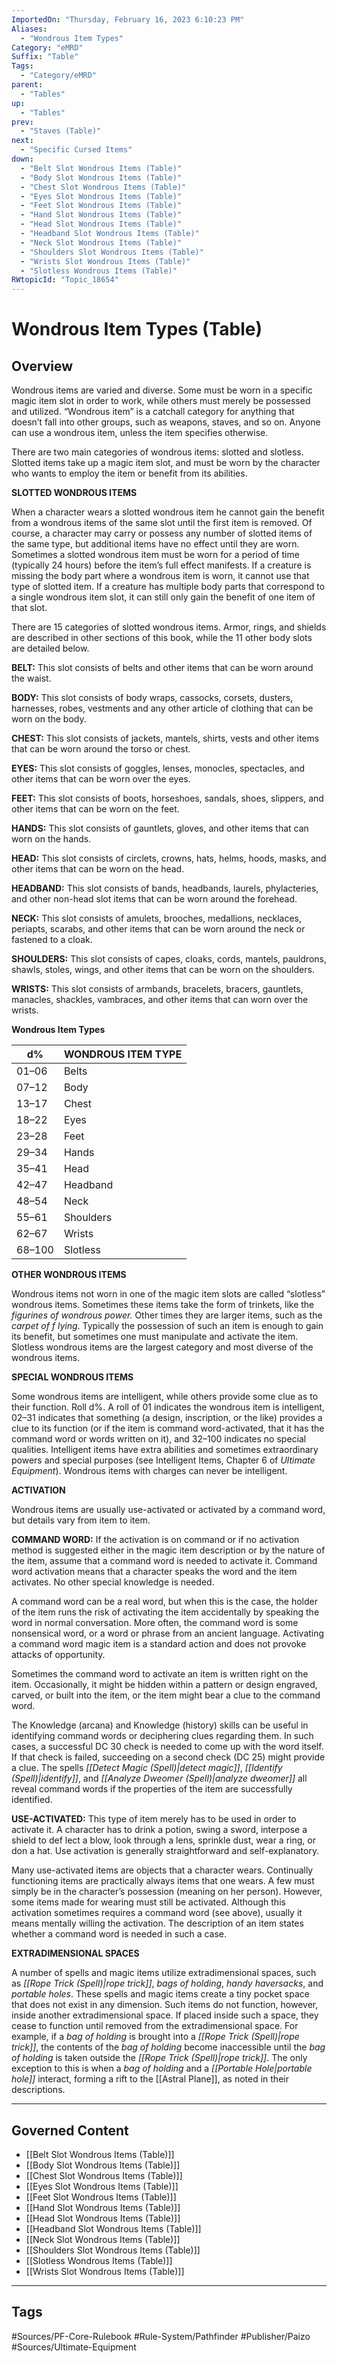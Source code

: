 ```yaml
---
ImportedOn: "Thursday, February 16, 2023 6:10:23 PM"
Aliases:
  - "Wondrous Item Types"
Category: "eMRD"
Suffix: "Table"
Tags:
  - "Category/eMRD"
parent:
  - "Tables"
up:
  - "Tables"
prev:
  - "Staves (Table)"
next:
  - "Specific Cursed Items"
down:
  - "Belt Slot Wondrous Items (Table)"
  - "Body Slot Wondrous Items (Table)"
  - "Chest Slot Wondrous Items (Table)"
  - "Eyes Slot Wondrous Items (Table)"
  - "Feet Slot Wondrous Items (Table)"
  - "Hand Slot Wondrous Items (Table)"
  - "Head Slot Wondrous Items (Table)"
  - "Headband Slot Wondrous Items (Table)"
  - "Neck Slot Wondrous Items (Table)"
  - "Shoulders Slot Wondrous Items (Table)"
  - "Wrists Slot Wondrous Items (Table)"
  - "Slotless Wondrous Items (Table)"
RWtopicId: "Topic_18654"
---
```

# Wondrous Item Types (Table)
## Overview
Wondrous items are varied and diverse. Some must be worn in a specific magic item slot in order to work, while others must merely be possessed and utilized. “Wondrous item” is a catchall category for anything that doesn’t fall into other groups, such as weapons, staves, and so on. Anyone can use a wondrous item, unless the item specifies otherwise.

There are two main categories of wondrous items: slotted and slotless. Slotted items take up a magic item slot, and must be worn by the character who wants to employ the item or benefit from its abilities.

**SLOTTED WONDROUS ITEMS**

When a character wears a slotted wondrous item he cannot gain the benefit from a wondrous items of the same slot until the first item is removed. Of course, a character may carry or possess any number of slotted items of the same type, but additional items have no effect until they are worn. Sometimes a slotted wondrous item must be worn for a period of time (typically 24 hours) before the item’s full effect manifests. If a creature is missing the body part where a wondrous item is worn, it cannot use that type of slotted item. If a creature has multiple body parts that correspond to a single wondrous item slot, it can still only gain the benefit of one item of that slot.

There are 15 categories of slotted wondrous items. Armor, rings, and shields are described in other sections of this book, while the 11 other body slots are detailed below.

**BELT:** This slot consists of belts and other items that can be worn around the waist.

**BODY:** This slot consists of body wraps, cassocks, corsets, dusters, harnesses, robes, vestments and any other article of clothing that can be worn on the body.

**CHEST:** This slot consists of jackets, mantels, shirts, vests and other items that can be worn around the torso or chest.

**EYES:** This slot consists of goggles, lenses, monocles, spectacles, and other items that can be worn over the eyes.

**FEET:** This slot consists of boots, horseshoes, sandals, shoes, slippers, and other items that can be worn on the feet.

**HANDS:** This slot consists of gauntlets, gloves, and other items that can worn on the hands.

**HEAD:** This slot consists of circlets, crowns, hats, helms, hoods, masks, and other items that can be worn on the head.

**HEADBAND:** This slot consists of bands, headbands, laurels, phylacteries, and other non-head slot items that can be worn around the forehead.

**NECK:** This slot consists of amulets, brooches, medallions, necklaces, periapts, scarabs, and other items that can be worn around the neck or fastened to a cloak.

**SHOULDERS:** This slot consists of capes, cloaks, cords, mantels, pauldrons, shawls, stoles, wings, and other items that can be worn on the shoulders.

**WRISTS:** This slot consists of armbands, bracelets, bracers, gauntlets, manacles, shackles, vambraces, and other items that can worn over the wrists.

**Wondrous Item Types**


| **d%** | **WONDROUS ITEM TYPE** |
|---|---|
| 01–06 | Belts |
| 07–12 | Body |
| 13–17 | Chest |
| 18–22 | Eyes |
| 23–28 | Feet |
| 29–34 | Hands |
| 35–41 | Head |
| 42–47 | Headband |
| 48–54 | Neck |
| 55–61 | Shoulders |
| 62–67 | Wrists |
| 68–100 | Slotless |

**OTHER WONDROUS ITEMS**

Wondrous items not worn in one of the magic item slots are called “slotless” wondrous items. Sometimes these items take the form of trinkets, like the *figurines of wondrous power.* Other times they are larger items, such as the *carpet of f lying*. Typically the possession of such an item is enough to gain its benefit, but sometimes one must manipulate and activate the item. Slotless wondrous items are the largest category and most diverse of the wondrous items.

**SPECIAL WONDROUS ITEMS**

Some wondrous items are intelligent, while others provide some clue as to their function. Roll d%. A roll of 01 indicates the wondrous item is intelligent, 02–31 indicates that something (a design, inscription, or the like) provides a clue to its function (or if the item is command word-activated, that it has the command word or words written on it), and 32–100 indicates no special qualities. Intelligent items have extra abilities and sometimes extraordinary powers and special purposes (see Intelligent Items, Chapter 6 of *Ultimate Equipment*). Wondrous items with charges can never be intelligent.

**ACTIVATION**

Wondrous items are usually use-activated or activated by a command word, but details vary from item to item.

**COMMAND WORD:** If the activation is on command or if no activation method is suggested either in the magic item description or by the nature of the item, assume that a command word is needed to activate it. Command word activation means that a character speaks the word and the item activates. No other special knowledge is needed.

A command word can be a real word, but when this is the case, the holder of the item runs the risk of activating the item accidentally by speaking the word in normal conversation. More often, the command word is some nonsensical word, or a word or phrase from an ancient language. Activating a command word magic item is a standard action and does not provoke attacks of opportunity.

Sometimes the command word to activate an item is written right on the item. Occasionally, it might be hidden within a pattern or design engraved, carved, or built into the item, or the item might bear a clue to the command word. 

The Knowledge (arcana) and Knowledge (history) skills can be useful in identifying command words or deciphering clues regarding them. In such cases, a successful DC 30 check is needed to come up with the word itself. If that check is failed, succeeding on a second check (DC 25) might provide a clue. The spells *[[Detect Magic (Spell)|detect magic]]*, *[[Identify (Spell)|identify]]*, and *[[Analyze Dweomer (Spell)|analyze dweomer]]* all reveal command words if the properties of the item are successfully identified.

**USE-ACTIVATED:** This type of item merely has to be used in order to activate it. A character has to drink a potion, swing a sword, interpose a shield to def lect a blow, look through a lens, sprinkle dust, wear a ring, or don a hat. Use activation is generally straightforward and self-explanatory.

Many use-activated items are objects that a character wears. Continually functioning items are practically always items that one wears. A few must simply be in the character’s possession (meaning on her person). However, some items made for wearing must still be activated. Although this activation sometimes requires a command word (see above), usually it means mentally willing the activation. The description of an item states whether a command word is needed in such a case.

**EXTRADIMENSIONAL SPACES**

A number of spells and magic items utilize extradimensional spaces, such as *[[Rope Trick (Spell)|rope trick]]*, *bags of holding*, *handy haversacks*, and *portable holes*. These spells and magic items create a tiny pocket space that does not exist in any dimension. Such items do not function, however, inside another extradimensional space. If placed inside such a space, they cease to function until removed from the extradimensional space. For example, if a *bag of holding* is brought into a *[[Rope Trick (Spell)|rope trick]]*, the contents of the *bag of holding* become inaccessible until the *bag of holding* is taken outside the *[[Rope Trick (Spell)|rope trick]]*. The only exception to this is when a *bag of holding* and a *[[Portable Hole|portable hole]]* interact, forming a rift to the [[Astral Plane]], as noted in their descriptions.

---
## Governed Content
- [[Belt Slot Wondrous Items (Table)]]
- [[Body Slot Wondrous Items (Table)]]
- [[Chest Slot Wondrous Items (Table)]]
- [[Eyes Slot Wondrous Items (Table)]]
- [[Feet Slot Wondrous Items (Table)]]
- [[Hand Slot Wondrous Items (Table)]]
- [[Head Slot Wondrous Items (Table)]]
- [[Headband Slot Wondrous Items (Table)]]
- [[Neck Slot Wondrous Items (Table)]]
- [[Shoulders Slot Wondrous Items (Table)]]
- [[Slotless Wondrous Items (Table)]]
- [[Wrists Slot Wondrous Items (Table)]]


---
## Tags
#Sources/PF-Core-Rulebook #Rule-System/Pathfinder #Publisher/Paizo #Sources/Ultimate-Equipment

